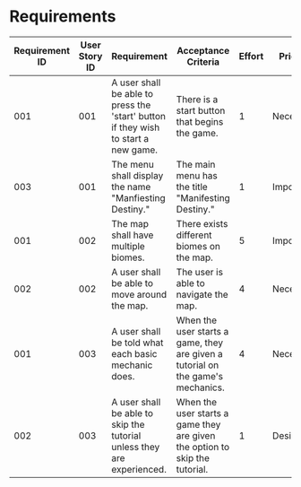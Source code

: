 # Requirements

| Requirement ID | User Story ID | Requirement | Acceptance Criteria | Effort | Priority | Status |
|----------------|---------------|-------------|---------------------|--------|----------|--------|
|            001 |           001 | A user shall be able to press the 'start' button if they wish to start a new game.             | There is a start button that begins the game. | 1 | Necessary | Planned |
|            003 |           001 | The menu shall display the name "Manfiesting Destiny."  | The main menu has the title "Manifesting Destiny." | 1 | Important | Planned |
|            001 |           002 | The map shall have multiple biomes. | There exists different biomes on the map. | 5 | Important | Planned |
|            002 |           002 | A user shall be able to move around the map. | The user is able to navigate the map. | 4 | Necessary | Planned |
|            001 |           003 | A user shall be told what each basic mechanic does.   | When the user starts a game, they are given a tutorial on the game's mechanics. | 4 | Necessary | Planned |
|            002 |           003 | A user shall be able to skip the tutorial unless they are experienced. | When the user starts a game they are given the option to skip the tutorial. | 1 | Desirable | Planned |
